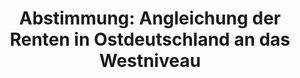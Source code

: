 ---
layout: abstimmung
title: "Abstimmung: Angleichung der Renten in Ostdeutschland an das Westniveau"
categories:
 - Arbeit
 - Soziales
 - Rente
tags:
 - Ost-West
 - Rente
abstimmung:
 legislaturperiode: 18
 bundestagssitzung: 46
 abstimmung: 6
links:
 - title: https://www.bundestag.de/parlament/plenum/abstimmung/abstimmung?id=296
   url: https://www.bundestag.de/parlament/plenum/abstimmung/abstimmung?id=296
 - title: http://www.abgeordnetenwatch.de/angleichung_der_renten_in_ostdeutschland_an_westniveau-1105-647.html
   url: http://www.abgeordnetenwatch.de/angleichung_der_renten_in_ostdeutschland_an_westniveau-1105-647.html
data:
 - title: Abstimmungsergebnis 20140703_6-data.pdf
   url: /res/abstimmungsliste/20140703_6-data.pdf
 - title: Abstimmungsergebnis 20140703_6_xls-data.csv
   url: /res/abstimmungsliste/analyses/20140703_6_xls-data.csv
documents:
 - title: Drucksache 18/00982.pdf
   url: http://dip21.bundestag.de/dip21/btd/18/009/1800982.pdf
   local: /res/abstimmungsdaten/018-046-06/1800982.pdf
 - title: Drucksache 18/01994.pdf
   url: http://dip21.bundestag.de/dip21/btd/18/019/1801994.pdf
   local: /res/abstimmungsdaten/018-046-06/1801994.pdf
preview: |
     Deutscher Bundestag
    
     46. Sitzung des Deutschen Bundestages
     am Donnerstag, 3.Juli 2014
     Endgültiges Ergebnis der Namentlichen Abstimmung Nr. 6
    
     Beschlussempfehlung des Ausschusses für Arbeit und Soziales (11. Ausschuss) zu dem
     Antrag der Abgeordneten Matthias W. Birkwald, Sabine Zimmermann (Zwickau), Caren
     Lay, weiterer Abgeordneter und der Fraktion DIE LINKE.
     Angleichung der Renten in Ostdeutschland an das Westniveau sofort auf den Weg bringen
     Dr. 18/982 und 18/1994
    
     Abgegebene Stimmen insgesamt:
     Nicht abgegebene Stimmen:
     Ja-Stimmen:
    
     570
     61
     466
    
     Nein-Stimmen:
    
     50
    
     Enthaltungen:
    
     54
    
     Ungültige:
    
     Berlin, den 03.07.2014
    
     0
    
     Beginn: 21:00
     Ende: 21:03
---